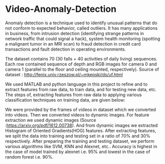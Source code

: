 # Video-Anomaly-Detection

Anomaly detection is a technique used to identify unusual patterns that do not conform to expected behavior, called outliers. It has many applications in business, from intrusion detection (identifying strange patterns in network traffic that could signal a hack), system health monitoring (spotting a malignant tumor in an MRI scan) to fraud detection in credit card transactions and fault detection in operating environments.

The dataset contains 70 (30 falls + 40 activities of daily living) sequences. Each row contained sequence of depth and RGB images for camera 0 and camera 1 (parallel to the floor and ceiling mounted, respectively). Source of dataset : http://fenix.univ.rzeszow.pl/~mkepski/ds/uf.html

We used MATLAB and python language in this project to refine and to extract features from raw data, to train data, and for testing new data, etc. The steps of, extracting features from raw data to applying various classification techniques on training data, are given below:

We were provided by the frames of videos in dataset which we converted into videos.
Then we converted videos to dynamic images.
For feature extraction we used dynamic images (Source :https://arxiv.org/pdf/1612.00738). And from dynamic images we extracted Histogram of Oriented Gradients(HOG) features.
After extracting features, we split the data into training and testing set in a ratio of 70% and 30% respectively.
After preparing the training and testing dataset, we perform various algorithms like SVM, KNN and Alexnet, etc..
Accuracy is highest in the case of model trained by alexnet i.e. 95% and lowest in the case of random forest i.e. 90%.
